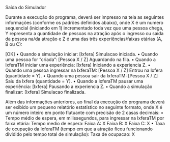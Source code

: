 Saída do Simulador

Durante a execução do programa, deverá ser impresso na tela as seguintes informações (conforme os padrões
definidos abaixo), onde X é um numero sequencial (iniciando em 1) incrementado toda vez que uma pessoa chega, Y
representa a quantidade de pessoas na atração após o ingresso ou saída da pessoa na/da atração e Z é uma das três
experiências/faixas etárias (A, B ou C):

[OK] • Quando a simulação iniciar: [Ixfera] Simulacao iniciada.
• Quando uma pessoa for “criada”: [Pessoa X / Z] Aguardando na fila.
• Quando a IxferaTM iniciar uma experiência: [Ixfera] Iniciando a experiencia Z.
• Quando uma pessoa ingressar na IxferaTM: [Pessoa X / Z] Entrou na Ixfera (quantidade = Y).
• Quando uma pessoa sair da IxferaTM: [Pessoa X / Z] Saiu da Ixfera (quantidade = Y).
• Quando a IxferaTM pausar uma experiência: [Ixfera] Pausando a experiencia Z.
• Quando a simulação finalizar: [Ixfera] Simulacao finalizada.

Além das informações anteriores, ao final da execução do programa deverá ser exibido um pequeno relatório
estatístico no seguinte formato, onde X é um número inteiro em ponto flutuante com precisão de 2 casas decimais:
• Tempo médio de espera, em milissegundos, para ingressar na IxferaTM por faixa etária:
Tempo medio de espera:
Faixa A: X
Faixa B: X
Faixa C: X
• Taxa de ocupação da IxferaTM (tempo em que a atração ficou funcionando dividido pelo tempo total de simulação):
Taxa de ocupacao: X
